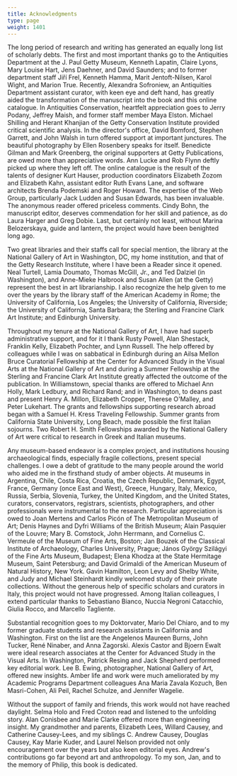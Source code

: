 ```yaml
---
title: Acknowledgments
type: page
weight: 1401
---
```

The long period of research and writing has generated an equally long list of scholarly debts. The first and most important thanks go to the Antiquities Department at the J. Paul Getty Museum, Kenneth Lapatin, Claire Lyons, Mary Louise Hart, Jens Daehner, and David Saunders; and to former department staff Jiří Frel, Kenneth Hamma, Marit Jentoft-Nilsen, Karol Wight, and Marion True. Recently, Alexandra Sofroniew, an Antiquities Department assistant curator, with keen eye and deft hand, has greatly aided the transformation of the manuscript into the book and this online catalogue. In Antiquities Conservation, heartfelt appreciation goes to Jerry Podany, Jeffrey Maish, and former staff member Maya Elston. Michael Shilling and Herant Khanjian of the Getty Conservation Institute provided critical scientific analysis. In the director's office, David Bomford, Stephen Garrett, and John Walsh in turn offered support at important junctures. The beautiful photography by Ellen Rosenbery speaks for itself. Benedicte Gilman and Mark Greenberg, the original supporters at Getty Publications, are owed more than appreciative words. Ann Lucke and Rob Flynn deftly picked up where they left off. The online catalogue is the result of the talents of designer Kurt Hauser, production coordinators Elizabeth Zozom and Elizabeth Kahn, assistant editor Ruth Evans Lane, and software architects Brenda Podemski and Roger Howard. The expertise of the Web Group, particularly Jack Ludden and Susan Edwards, has been invaluable. The anonymous reader offered priceless comments. Cindy Bohn, the manuscript editor, deserves commendation for her skill and patience, as do Laura Harger and Greg Dobie. Last, but certainly not least, without Marina Belozerskaya, guide and lantern, the project would have been benighted long ago.

Two great libraries and their staffs call for special mention, the library at the National Gallery of Art in Washington, DC, my home institution, and that of the Getty Research Institute, where I have been a Reader since it opened. Neal Turtell, Lamia Doumato, Thomas McGill, Jr., and Ted Dalziel (in Washington), and Anne-Mieke Halbrook and Susan Allen (at the Getty) represent the best in art librarianship. I also recognize the help given to me over the years by the library staff of the American Academy in Rome; the University of California, Los Angeles; the University of California, Riverside; the University of California, Santa Barbara; the Sterling and Francine Clark Art Institute; and Edinburgh University.

Throughout my tenure at the National Gallery of Art, I have had superb administrative support, and for it I thank Rusty Powell, Alan Shestack, Franklin Kelly, Elizabeth Pochter, and Lynn Russell. The help offered by colleagues while I was on sabbatical in Edinburgh during an Ailsa Mellon Bruce Curatorial Fellowship at the Center for Advanced Study in the Visual Arts at the National Gallery of Art and during a Summer Fellowship at the Sterling and Francine Clark Art Institute greatly affected the outcome of the publication. In Williamstown, special thanks are offered to Michael Ann Holly, Mark Ledbury, and Richard Rand; and in Washington, to deans past and present Henry A. Millon, Elizabeth Cropper, Therese O'Malley, and Peter Lukehart. The grants and fellowships supporting research abroad began with a Samuel H. Kress Traveling Fellowship. Summer grants from California State University, Long Beach, made possible the first Italian sojourns. Two Robert H. Smith Fellowships awarded by the National Gallery of Art were critical to research in Greek and Italian museums.

Any museum-based endeavor is a complex project, and institutions housing archaeological finds, especially fragile collections, present special challenges. I owe a debt of gratitude to the many people around the world who aided me in the firsthand study of amber objects. At museums in Argentina, Chile, Costa Rica, Croatia, the Czech Republic, Denmark, Egypt, France, Germany (once East and West), Greece, Hungary, Italy, Mexico, Russia, Serbia, Slovenia, Turkey, the United Kingdom, and the United States, curators, conservators, registrars, scientists, photographers, and other professionals were instrumental to the research. Particular appreciation is owed to Joan Mertens and Carlos Picón of The Metropolitan Museum of Art; Denis Haynes and Dyfri Williams of the British Museum; Alain Pasquier of the Louvre; Mary B. Comstock, John Herrmann, and Cornelius C. Vermeule of the Museum of Fine Arts, Boston; Jan Bouzek of the Classical Institute of Archaeology, Charles University, Prague; János György Szilágyi of the Fine Arts Museum, Budapest; Elena Khodza at the State Hermitage Museum, Saint Petersburg; and David Grimaldi of the American Museum of Natural History, New York. Gavin Hamilton, Leon Levy and Shelby White, and Judy and Michael Steinhardt kindly welcomed study of their private collections. Without the generous help of specific scholars and curators in Italy, this project would not have progressed. Among Italian colleagues, I extend particular thanks to Sebastiano Bianco, Nuccia Negroni Catacchio, Giulia Rocco, and Marcello Tagliente.

Substantial recognition goes to my Doktorvater, Mario Del Chiaro, and to my former graduate students and research assistants in California and Washington. First on the list are the Angelenos Maureen Burns, John Tucker, René Ninaber, and Anna Zagorski. Alexis Castor and Bjoern Ewalt were ideal research associates at the Center for Advanced Study in the Visual Arts. In Washington, Patrick Resing and Jack Shepherd performed key editorial work. Lee B. Ewing, photographer, National Gallery of Art, offered new insights. Amber life and work were much ameliorated by my Academic Programs Department colleagues Ana Maria Zavala Kozuch, Ben Masri-Cohen, Ali Peil, Rachel Schulze, and Jennifer Wagelie.

Without the support of family and friends, this work would not have reached daylight. Selma Holo and Fred Croton read and listened to the unfolding story. Alan Conisbee and Marie Clarke offered more than engineering insight. My grandmother and parents, Elizabeth Lees, Willard Causey, and Catherine Causey-Lees, and my siblings C. Andrew Causey, Douglas Causey, Kay Marie Kuder, and Laurel Nelson provided not only encouragement over the years but also keen editorial eyes. Andrew's contributions go far beyond art and anthropology. To my son, Jan, and to the memory of Philip, this book is dedicated.
